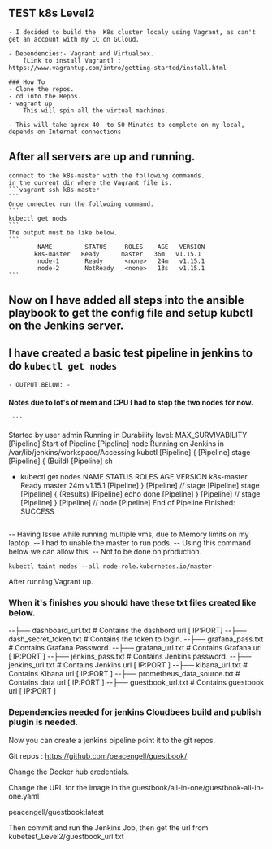 ## TEST k8s Level2
    - I decided to build the  K8s cluster localy using Vagrant, as can't get an account with my CC on GCloud.

    - Dependencies:- Vagrant and Virtualbox.
        [Link to install Vagrant] : https://www.vagrantup.com/intro/getting-started/install.html
    
    ### How To
    - Clone the repos. 
    - cd into the Repos. 
    - vagrant up 
        This will spin all the virtual machines.

    - This will take aprox 40  to 50 Minutes to complete on my local, depends on Internet connections.


## After all servers are up and running.
    connect to the k8s-master with the following commands.
    in the current dir where the Vagrant file is.
    ```vagrant ssh k8s-master
    ```
    Once conectec run the follwoing command.
    ```
    kubectl get nods
    ```
    The output must be like below.
    ```
            NAME         STATUS     ROLES    AGE   VERSION
           k8s-master   Ready      master   36m   v1.15.1
            node-1       Ready      <none>   24m   v1.15.1
            node-2       NotReady   <none>   13s   v1.15.1
    ```

## Now on I have added all steps into the ansible playbook to get the config file and setup kubctl on the Jenkins server.

## I have created a basic test pipeline in jenkins to do ```kubectl get nodes```
    - OUTPUT BELOW: -

####  Notes due to lot's of mem and CPU I had to stop the two nodes for now.

     ```
Started by user admin
Running in Durability level: MAX_SURVIVABILITY
[Pipeline] Start of Pipeline
[Pipeline] node
Running on Jenkins in /var/lib/jenkins/workspace/Accessing kubctl
[Pipeline] {
[Pipeline] stage
[Pipeline] { (Build)
[Pipeline] sh
+ kubectl get nodes
NAME         STATUS   ROLES    AGE   VERSION
k8s-master   Ready    master   24m   v1.15.1
[Pipeline] }
[Pipeline] // stage
[Pipeline] stage
[Pipeline] { (Results)
[Pipeline] echo
done
[Pipeline] }
[Pipeline] // stage
[Pipeline] }
[Pipeline] // node
[Pipeline] End of Pipeline
Finished: SUCCESS
     ```

-- Having Issue while running multiple vms, due to Memory limits on my laptop.
-- I had to unable the master to run pods.
-- Using this command below we can allow this.
-- Not to be done on production.
```
kubectl taint nodes --all node-role.kubernetes.io/master-
```

After running Vagrant up.

### When it's finishes you should have these txt files created like below.

--├── dashboard_url.txt               # Contains the dashbord url  [ IP:PORT]
--├── dash_secret_token.txt           # Contains  the token to login.
--├── grafana_pass.txt                # Contains Grafana Password.
--├── grafana_url.txt                 # Contains Grafana url [ IP:PORT ]
--├── jenkins_pass.txt                # Contains Jenkins password.
--├── jenkins_url.txt                 # Contains Jenkins url [ IP:PORT ]
--├── kibana_url.txt                  # Contains Kibana url [ IP:PORT ]
--├── prometheus_data_source.txt      # Contains data url [ IP:PORT ]
--├── guestbook_url.txt               # Contains guestbook url [ IP:PORT ]

### Dependencies needed for jenkins Cloudbees build and publish plugin is needed.


Now you can create a jenkins pipeline point it to the git repos.

Git repos : https://github.com/peacengell/guestbook/

Change the Docker hub credentials.

Change the URL for the image in the  guestbook/all-in-one/guestbook-all-in-one.yaml

peacengell/guestbook:latest

Then commit and run the Jenkins Job, then get the url from  kubetest_Level2/guestbook_url.txt